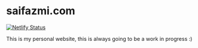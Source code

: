 # saifazmi.com
[![Netlify Status](https://api.netlify.com/api/v1/badges/af5320c1-6f00-4d8a-9bd4-8fb350c25199/deploy-status)](https://app.netlify.com/sites/saifazmi/deploys)

This is my personal website, this is always going to be a work in progress :)
